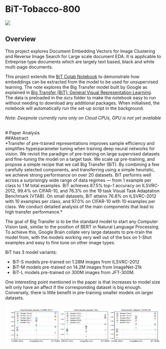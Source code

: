 # BiT-Tobacco-800


[<img src="https://deepnote.com/buttons/launch-in-deepnote.svg">](https://deepnote.com/project/9045f0e2-4d02-4e64-b313-d70bdf35dcc5#%2FBiT-Tobacco-800%2Fbig_transfer_model.ipynb)

## Overview

This project explores Document Embedding Vectors for Image Clustering and Reverse Image Search for Large scale document EDA.
It is applicable to Entreprise type documents which are largely text based, black and white multi-page documents.
<br>

This project extends the [BiT Colab Notebook](https://colab.research.google.com/github/google-research/big_transfer/blob/master/colabs/big_transfer_pytorch.ipynb)
to demonstrate how embeddings can be extracted from the model to be used for unsupervised learning. The note explores the Big Transfer model built by Google as explained in [Big Transfer (BiT): General Visual Representation Learning](https://arxiv.org/abs/1912.11370).
<br>
The data is preloaded in the `data` folder to make the notebook easy to run without needing to download any additional packages.
When initialised, the notebook will automatically run the set-up script in the background.

*Note: Deepnote currently runs only on Cloud CPUs, GPU is not yet available*

<br>
# Paper Analysis
<br>
##Abstract
<br>
*Transfer of pre-trained representations improves sample efficiency and simplifies hyperparameter tuning when training deep neural networks for vision. We revisit the paradigm of pre-training on large supervised datasets and fine-tuning the model on a target task. We scale up pre-training, and propose a simple recipe that we call Big Transfer (BiT). By combining a few carefully selected components, and transferring using a simple heuristic, we achieve strong performance on over 20 datasets. BiT performs well across a surprisingly wide range of data regimes — from 1 example per class to 1 M total examples. BiT achieves 87.5% top-1 accuracy on ILSVRC-2012, 99.4% on CIFAR-10, and 76.3% on the 19 task Visual Task Adaptation Benchmark (VTAB). On small datasets, BiT attains 76.8% on ILSVRC-2012 with 10 examples per class, and 97.0% on CIFAR-10 with 10 examples per class. We conduct detailed analysis of the main components that lead to high transfer performance.*
<br>

The goal of Big Transfer is to be the standard model to start any Computer Vision task, similar to the position of BERT in Natural Language Processing.
To achieve this, Google Brain collate very large datasets to pre-train the model from, with the models working very well out of the box on 1-Shot examples and easy to fine tune on other image types.

BiT has 3 model variants: <br>
- BiT-S models pre-trained on 1.28M images from ILSVRC-2012
- BiT-M models pre-trained on 14.2M images from ImageNet-21k
- BiT-L models pre-trained on 300M images from JFT-300M.

One interesting point mentioned in the paper is that increases to model size will only have an affect if the corresponding dataset is big enough. 
Conversely, there is little benefit in pre-training smaller models on larger datasets.

![Model Size Comparison](/figures/model_size.png "Model Size and Performance Comparison")